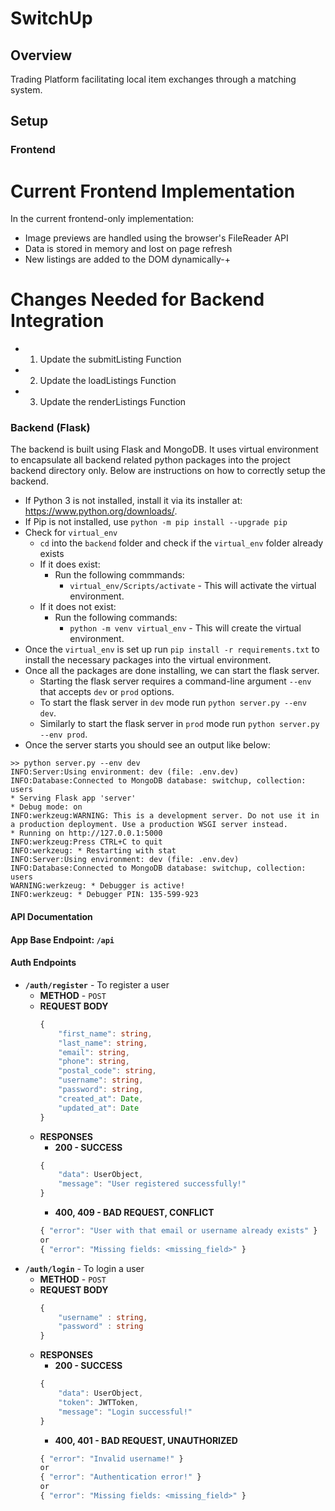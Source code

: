 # SwitchUp

## Overview
Trading Platform facilitating local item exchanges through a matching system.


## Setup
### Frontend

# Current Frontend Implementation
In the current frontend-only implementation:

- Image previews are handled using the browser's FileReader API
- Data is stored in memory and lost on page refresh
- New listings are added to the DOM dynamically-+

# Changes Needed for Backend Integration
- 1. Update the submitListing Function
- 2. Update the loadListings Function
- 3. Update the renderListings Function

### Backend (Flask)
The backend is built using Flask and MongoDB. It uses virtual environment to encapsulate all backend related python packages into the project backend directory only. Below are instructions on how to correctly setup the backend. 

- If Python 3 is not installed, install it via its installer at: https://www.python.org/downloads/.
- If Pip is not installed, use `python -m pip install --upgrade pip`
- Check for ```virtual_env``` 
    - ```cd``` into the ```backend``` folder and check if the ```virtual_env``` folder already exists
    - If it does exist: 
        - Run the following commmands: 
            - ```virtual_env/Scripts/activate``` - This will activate the virtual environment.
    - If it does not exist: 
        - Run the following commands: 
            - ```python -m venv virtual_env``` - This will create the virtual environment. 
- Once the ```virtual_env``` is set up run ```pip install -r requirements.txt``` to install the necessary packages into the virtual environment. 
- Once all the packages are done installing, we can start the flask server. 
    - Starting the flask server requires a command-line argument ```--env``` that accepts ```dev``` or ```prod``` options. 
    - To start the flask server in ```dev``` mode run ```python server.py --env dev```.
    - Similarly to start the flask server in ```prod``` mode run ```python server.py --env prod```. 
- Once the server starts you should see an output like below: 
 ```
 >> python server.py --env dev
 INFO:Server:Using environment: dev (file: .env.dev)
INFO:Database:Connected to MongoDB database: switchup, collection: users
 * Serving Flask app 'server'
 * Debug mode: on
INFO:werkzeug:WARNING: This is a development server. Do not use it in a production deployment. Use a production WSGI server instead.
 * Running on http://127.0.0.1:5000
INFO:werkzeug:Press CTRL+C to quit
INFO:werkzeug: * Restarting with stat
INFO:Server:Using environment: dev (file: .env.dev)
INFO:Database:Connected to MongoDB database: switchup, collection: users
WARNING:werkzeug: * Debugger is active!
INFO:werkzeug: * Debugger PIN: 135-599-923
```

#### API Documentation

#### App Base Endpoint: ```/api```

#### Auth Endpoints
- **```/auth/register```** - To register a user
    - **METHOD** - ```POST```
    - **REQUEST BODY** 
        ```typescript
        {
            "first_name": string,
            "last_name": string,
            "email": string,
            "phone": string,
            "postal_code": string,
            "username": string,
            "password": string,
            "created_at": Date,
            "updated_at": Date
        }
        ```
    - **RESPONSES**
        - **200 - SUCCESS** 
        ```typescript
        {
            "data": UserObject,
            "message": "User registered successfully!"
        }
        ```
        - **400, 409 - BAD REQUEST, CONFLICT**
        ```typescript
        { "error": "User with that email or username already exists" }
        or 
        { "error": "Missing fields: <missing_field>" }
        ```
- **```/auth/login```** - To login a user
    - **METHOD** - ```POST```
    - **REQUEST BODY** 
        ```typescript
        {
            "username" : string, 
            "password" : string
        }
        ```
    - **RESPONSES**
        - **200 - SUCCESS** 
        ```typescript
        {
            "data": UserObject,
            "token": JWTToken,
            "message": "Login successful!"
        }
        ```
        - **400, 401 - BAD REQUEST, UNAUTHORIZED**
        ```typescript
        { "error": "Invalid username!" }
        or 
        { "error": "Authentication error!" }
        or 
        { "error": "Missing fields: <missing_field>" }
        ```
